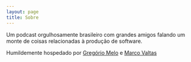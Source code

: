 ```yaml
---
layout: page
title: Sobre
---
```


Um podcast orgulhosamente brasileiro com grandes amigos falando um monte de coisas relacionadas à produção de software.

Humildemente hospedado por [Gregório Melo](https://twitter.com/gregoriomelo) e [Marco Valtas](https://twitter.com/mavcunha)
